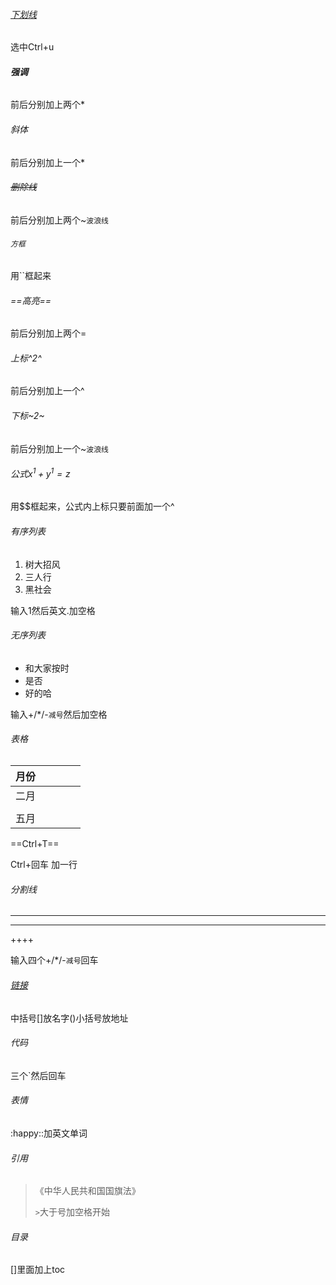 ###### <u>下划线</u>

选中Ctrl+u

###### **强调**

前后分别加上两个*

###### *斜体* 

前后分别加上一个*

###### ~~删除线~~

前后分别加上两个~`波浪线`

###### `方框`

用``框起来

###### ==高亮==

前后分别加上两个=

###### 上标^2^

前后分别加上一个^

###### 下标~2~

前后分别加上一个~`波浪线`

###### 公式$x^1+y^1=z$

用$$框起来，公式内上标只要前面加一个^

###### 有序列表

1. 树大招风
2. 三人行
3. 黑社会

输入1然后英文.加空格

###### 无序列表

+ 和大家按时
+ 是否
+ 好的哈

输入+/*/-`减号`然后加空格

###### 表格

| 月份 |      |      |      |      |
| :--: | ---- | ---- | ---- | ---- |
| 二月 |      |      |      |      |
|      |      |      |      |      |
| 五月 |      |      |      |      |

==Ctrl+T==

Ctrl+回车 加一行

###### 分割线

----

****

++++

输入四个+/*/-`减号`回车

###### [链接](www.bilibili.com)

中括号[]放名字()小括号放地址

###### 代码

三个`然后回车

###### 表情

:happy::加英文单词

###### 引用

> 《中华人民共和国国旗法》
>
> `>`大于号加空格开始

###### 目录

[]里面加上toc